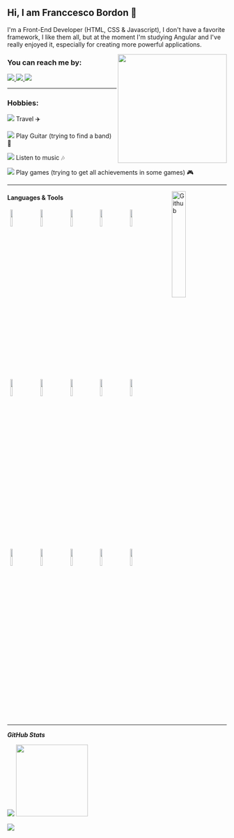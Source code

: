 <h2 align="left">
  Hi, I am Franccesco Bordon 🫡
</h1>

<p align="left">
  I'm a Front-End Developer (HTML, CSS & Javascript), I don't have a favorite framework, I like them all, but at the moment I'm studying Angular and I've really enjoyed it, especially for creating more powerful applications.
</p>

<img src="https://tenor.com/view/dk-gif-12299542365162384910.gif" min-width="250px" max-width="250px" width="250px" align="right">

<div>
  <h3>You can reach me by: </h3>
  <a href="https://www.linkedin.com/in/franccesco-bordon" target="_blank">
    <img src="https://img.icons8.com/dusk/40/000000/linkedin.png"/>
  </a>
  <a href="mailto:franccesco_@hotmail.com" target="_blank">
    <img src="https://img.icons8.com/dusk/40/000000/ms-outlook.png"/>
    
  </a>
  <a href="https://wa.me/5547999693071" target="_blank">
    <img src="https://img.icons8.com/dusk/40/000000/whatsapp.png"/>
  </a>
</div>

<hr />

<div>
  <h3>Hobbies:</h3>
  <p>
    <img src="https://img.icons8.com/dusk/40/000000/waze.png" />
    <span>Travel ✈️</span>
  </p>
  <p>
    <img src="https://img.icons8.com/dusk/40/000000/garageband.png"/>
    <span>Play Guitar (trying to find a band) 🎸</span>
  </p>
  <p>
    <img src="https://img.icons8.com/dusk/40/000000/spotify.png"/>
    <span>Listen to music 🎶</span>
  </p>
  <p>
    <img src="https://img.icons8.com/dusk/40/000000/steam.png"/> 
    <span>Play games (trying to get all achievements in some games) 🎮</span>
  </p>
</div>

<hr />

<img width="25%" align="right" alt="Github" src="https://tenor.com/view/our-office-meeting-confused-confused-monkey-lost-dont-know-where-to-start-gif-14050021.gif" />

<div>
  <h4>Languages & Tools</h4>
  <p align="left">
    <code> <img height="10%" src="https://www.vectorlogo.zone/logos/w3_html5/w3_html5-icon.svg"> </code>
    <code> <img height="10%" src="https://www.vectorlogo.zone/logos/w3_css/w3_css-icon~old.svg"> </code>
    <code> <img height="10%" src="https://www.vectorlogo.zone/logos/javascript/javascript-icon.svg"> </code>
    <code> <img height="10%" src="https://www.vectorlogo.zone/logos/typescriptlang/typescriptlang-icon.svg"> </code>
    <code> <img height="10%" src="https://www.vectorlogo.zone/logos/sass-lang/sass-lang-icon.svg"> </code>
    <br />
    <code> <img height="10%" src="https://www.vectorlogo.zone/logos/python/python-icon.svg"> </code>
    <code> <img height="10%" src="https://www.vectorlogo.zone/logos/php/php-icon.svg"> </code>
    <code> <img height="10%" src="https://www.vectorlogo.zone/logos/laravel/laravel-icon.svg"> </code>
    <code> <img height="10%" src="https://www.vectorlogo.zone/logos/angular/angular-icon.svg"> </code>
    <code> <img height="10%" src="https://www.vectorlogo.zone/logos/tailwindcss/tailwindcss-icon.svg"> </code>
    <br />
    <code> <img height="10%" src="https://www.vectorlogo.zone/logos/git-scm/git-scm-icon.svg"> </code>
    <code> <img height="10%" src="https://www.vectorlogo.zone/logos/docker/docker-icon.svg"> </code>
    <code> <img height="10%" src="https://www.vectorlogo.zone/logos/figma/figma-icon.svg"> </code>
    <code> <img height="10%" src="https://www.vectorlogo.zone/logos/postgresql/postgresql-icon.svg"> </code>
    <code> <img height="10%" src="https://www.vectorlogo.zone/logos/linux/linux-icon.svg"> </code>
  </p>
</div>

<hr />

<div>
  <p>
    <i><b>GitHub Stats</b></i>
  </p>
   
   <p>
     <img src="https://github-readme-stats.vercel.app/api/top-langs/?username=Tiesco789&layout=compact&theme=chartreuse-dark"/>
     <img src="https://github-readme-streak-stats.herokuapp.com/?user=Tiesco789&theme=chartreuse-dark&count_private=true&show_icons=true&title_color=6e40c9&icon_color=6e40c9&line_height=10" height ="165"/>
  </p>
   
  <p>
    <img src="https://github-profile-trophy.vercel.app/?username=Tiesco789&row=1&theme=dracula"/>
  </p>
</div>
